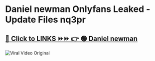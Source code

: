 
 # Daniel newman Onlyfans Leaked - Update Files nq3pr

## <h2><a href="https://clipsfans.com/Daniel_newman&ref=git">🔗 Click to LINKS ⏩⏩ 👉 🟢 Daniel newman </a></h2>

<a href="https://clipsfans.com/Daniel_newman&ref=git" rel="nofollow" data-target="animated-image.originalLink"><img src="https://i.ibb.co.com/xMMVF88/686577567.gif" alt="Viral Video Original" style="max-width: 100%; display: inline-block;" data-target="animated-image.originalImage"></a>


